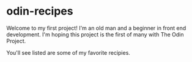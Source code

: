 # odin-recipes

Welcome to my first project!   I'm an old man and a beginner in front end development.   I'm hoping this project is the first of many with The Odin Project.

You'll see listed are some of my favorite recipies.
